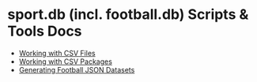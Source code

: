 
# sport.db (incl. football.db) Scripts & Tools Docs

- [Working with CSV Files](working-with-csv-files.md)
- [Working with CSV Packages](working-with-csv-packages.md)
- [Generating Football JSON Datasets](generating-football-json-datasets.md)



